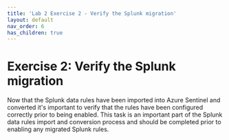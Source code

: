 ```yaml
---
title: 'Lab 2 Exercise 2 - Verify the Splunk migration'
layout: default
nav_order: 6
has_children: true
---
```


# Exercise 2: Verify the Splunk migration

Now that the Splunk data rules have been imported into Azure Sentinel and converted it's important to verify that the rules have been configured correctly prior to being enabled. This task is an important part of the Splunk data rules import and conversion process and should be completed prior to enabling any migrated Splunk rules.
